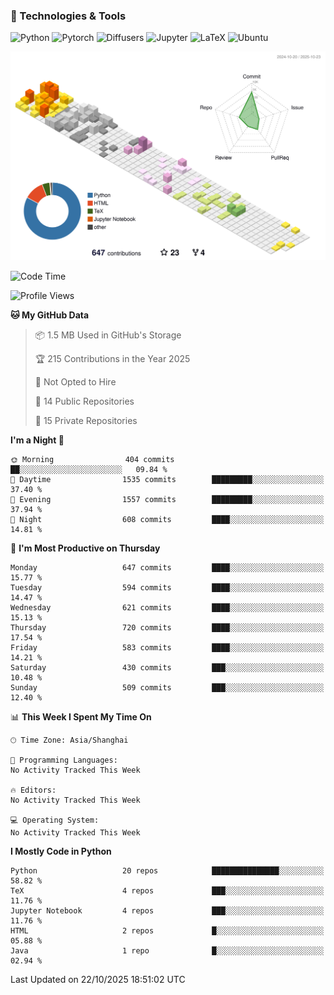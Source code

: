 ### 🧰 Technologies & Tools

![Python](https://img.shields.io/badge/python-%233776AB.svg?style=for-the-badge&logo=python&logoColor=white)
![Pytorch](https://img.shields.io/badge/pytorch-%23EE4C2C.svg?style=for-the-badge&logo=pytorch&logoColor=white)
![Diffusers](https://img.shields.io/badge/diffusers-HuggingFace-yellow?style=for-the-badge&logo=huggingface&logoColor=black)
![Jupyter](https://img.shields.io/badge/Jupyter-%23F37626.svg?style=for-the-badge&logo=Jupyter&logoColor=white)
![LaTeX](https://img.shields.io/badge/LaTeX-47A141?style=for-the-badge&logo=latex&logoColor=white)
![Ubuntu](https://img.shields.io/badge/Ubuntu-E95420?style=for-the-badge&logo=ubuntu&logoColor=white)


<!--![](https://raw.githubusercontent.com/BorisYang326/BorisYang326/output/github-contribution-grid-snake-dark.svg) -->
![](./profile-3d-contrib/profile-season-animate.svg)

<!--START_SECTION:waka-->
![Code Time](http://img.shields.io/badge/Code%20Time-967%20hrs%2047%20mins-blue)

![Profile Views](http://img.shields.io/badge/Profile%20Views-0-blue)

**🐱 My GitHub Data** 

> 📦 1.5 MB Used in GitHub's Storage 
 > 
> 🏆 215 Contributions in the Year 2025
 > 
> 🚫 Not Opted to Hire
 > 
> 📜 14 Public Repositories 
 > 
> 🔑 15 Private Repositories 
 > 
**I'm a Night 🦉** 

```text
🌞 Morning                404 commits         ██░░░░░░░░░░░░░░░░░░░░░░░   09.84 % 
🌆 Daytime                1535 commits        █████████░░░░░░░░░░░░░░░░   37.40 % 
🌃 Evening                1557 commits        █████████░░░░░░░░░░░░░░░░   37.94 % 
🌙 Night                  608 commits         ████░░░░░░░░░░░░░░░░░░░░░   14.81 % 
```
📅 **I'm Most Productive on Thursday** 

```text
Monday                   647 commits         ████░░░░░░░░░░░░░░░░░░░░░   15.77 % 
Tuesday                  594 commits         ████░░░░░░░░░░░░░░░░░░░░░   14.47 % 
Wednesday                621 commits         ████░░░░░░░░░░░░░░░░░░░░░   15.13 % 
Thursday                 720 commits         ████░░░░░░░░░░░░░░░░░░░░░   17.54 % 
Friday                   583 commits         ████░░░░░░░░░░░░░░░░░░░░░   14.21 % 
Saturday                 430 commits         ███░░░░░░░░░░░░░░░░░░░░░░   10.48 % 
Sunday                   509 commits         ███░░░░░░░░░░░░░░░░░░░░░░   12.40 % 
```


📊 **This Week I Spent My Time On** 

```text
🕑︎ Time Zone: Asia/Shanghai

💬 Programming Languages: 
No Activity Tracked This Week

🔥 Editors: 
No Activity Tracked This Week

💻 Operating System: 
No Activity Tracked This Week
```

**I Mostly Code in Python** 

```text
Python                   20 repos            ███████████████░░░░░░░░░░   58.82 % 
TeX                      4 repos             ███░░░░░░░░░░░░░░░░░░░░░░   11.76 % 
Jupyter Notebook         4 repos             ███░░░░░░░░░░░░░░░░░░░░░░   11.76 % 
HTML                     2 repos             █░░░░░░░░░░░░░░░░░░░░░░░░   05.88 % 
Java                     1 repo              █░░░░░░░░░░░░░░░░░░░░░░░░   02.94 % 
```




 Last Updated on 22/10/2025 18:51:02 UTC
<!--END_SECTION:waka-->
